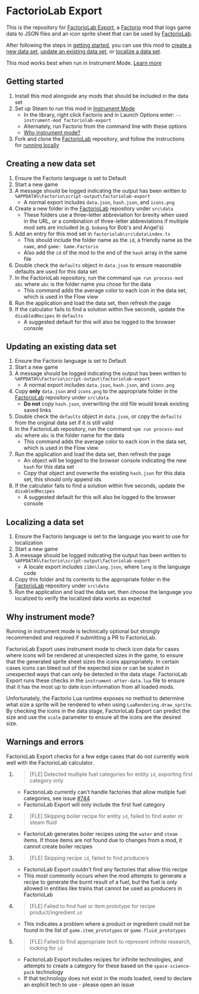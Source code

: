 # FactorioLab Export

This is the repository for [FactorioLab Export](https://mods.factorio.com/mod/factoriolab-export), a [Factorio](https://www.factorio.com/) mod that logs game data to JSON files and an icon sprite sheet that can be used by [FactorioLab](https://factoriolab.github.io).

After following the steps in [getting started](#getting-started), you can use this mod to [create a new data set](#creating-a-new-data-set), [update an existing data set](#updating-an-existing-data-set), or [localize a data set](#localize-a-new-or-existing-data-set).

This mod works best when run in Instrument Mode. [Learn more](#why-instrument-mode)

## Getting started

1. Install this mod alongside any mods that should be included in the data set
1. Set up Steam to run this mod in [Instrument Mode](https://lua-api.factorio.com/latest/Instrument.html)
   - In the library, right click Factorio and in Launch Options enter: `--instrument-mod factoriolab-export`
   - Alternately, run Factorio from the command line with these options
   - [Why instrument mode?](#why-instrument-mode)
1. Fork and clone the [FactorioLab](https://github.com/factoriolab/factoriolab) repository, and follow the instructions for [running locally](https://github.com/factoriolab/factoriolab#running-locally)

## Creating a new data set

1. Ensure the Factorio language is set to Default
1. Start a new game
1. A message should be logged indicating the output has been written to `%APPDATA%\Factorio\script-output\factoriolab-export`
   - A normal export includes `data.json`, `hash.json`, and `icons.png`
1. Create a new folder in the [FactorioLab](https://github.com/factoriolab/factoriolab) repository under `src\data`
   - These folders use a three-letter abbreviation for brevity when used in the URL, or a combination of three-letter abbreviations if multiple mod sets are included (e.g. `bobang` for Bob's and Angel's)
1. Add an entry for this mod set in `factoriolab\src\data\index.ts`
   - This should include the folder name as the `id`, a friendly name as the `name`, and `game: Game.Factorio`
   - Also add the `id` of the mod to the end of the `hash` array in the same file
1. Double check the `defaults` object in `data.json` to ensure reasonable defaults are used for this data set
1. In the FactorioLab repository, run the command `npm run process-mod abc` where `abc` is the folder name you chose for the data
   - This command adds the average color to each icon in the data set, which is used in the Flow view
1. Run the application and load the data set, then refresh the page
1. If the calculator fails to find a solution within five seconds, update the `disabledRecipes` in `defaults`
   - A suggested default for this will also be logged to the browser console

## Updating an existing data set

1. Ensure the Factorio language is set to Default
1. Start a new game
1. A message should be logged indicating the output has been written to `%APPDATA%\Factorio\script-output\factoriolab-export`
   - A normal export includes `data.json`, `hash.json`, and `icons.png`
1. Copy **only** `data.json` and `icons.png` to the appropriate folder in the [FactorioLab](https://github.com/factoriolab/factoriolab) repository under `src\data`
   - **Do not** copy `hash.json`, overwriting the old file would break existing saved links
1. Double check the `defaults` object in `data.json`, or copy the `defaults` from the original data set if it is still valid
1. In the FactorioLab repository, run the command `npm run process-mod abc` where `abc` is the folder name for the data
   - This command adds the average color to each icon in the data set, which is used in the Flow view
1. Run the application and load the data set, then refresh the page
   - An object will be logged to the browser console indicating the new `hash` for this data set
   - Copy that object and overwrite the existing `hash.json` for this data set, this should only append ids
1. If the calculator fails to find a solution within five seconds, update the `disabledRecipes`
   - A suggested default for this will also be logged to the browser console

## Localizing a data set

1. Ensure the Factorio language is set to the language you want to use for localization
1. Start a new game
1. A message should be logged indicating the output has been written to `%APPDATA%\Factorio\script-output\factoriolab-export`
   - A locale export includes `i18n\lang.json`, where `lang` is the language code
1. Copy this folder and its contents to the appropriate folder in the [FactorioLab](https://github.com/factoriolab/factoriolab) repository under `src\data`
1. Run the application and load the data set, then choose the language you localized to verify the localized data works as expected

## Why instrument mode?

Running in instrument mode is technically optional but strongly recommended and required if submitting a PR to FactorioLab.

FactorioLab Export uses instrument mode to check icon data for cases where icons will be rendered at unexpected sizes in the game, to ensure that the generated sprite sheet sizes the icons appropriately. In certain cases icons can bleed out of the expected size or can be scaled in unexpected ways that can only be detected in the data stage. FactorioLab Export runs these checks in the `instrument-after-data.lua` file to ensure that it has the most up to date icon information from all loaded mods.

Unfortunately, the Factorio Lua runtime exposes no method to determine what size a sprite will be rendered to when using `LuaRendering.draw_sprite`. By checking the icons in the data stage, FactorioLab Export can predict the size and use the `scale` parameter to ensure all the icons are the desired size.

## Warnings and errors

FactorioLab Export checks for a few edge cases that do not currently work well with the FactorioLab calculator.

1. > [FLE] Detected multiple fuel categories for entity `id`, exporting first category only
   - FactorioLab currently can't handle factories that allow mutiple fuel categories, see issue [#744](https://github.com/factoriolab/factoriolab/issues/744)
   - FactorioLab Export will only include the first fuel category
1. > [FLE] Skipping boiler recipe for entity `id`, failed to find water or steam fluid
   - FactorioLab generates boiler recipes using the `water` and `steam` items. If those items are not found due to changes from a mod, it cannot create boiler recipes
1. > [FLE] Skipping recipe `id`, failed to find producers
   - FactorioLab Export couldn't find any factories that allow this recipe
   - This most commonly occurs when the mod attempts to generate a recipe to generate the burnt result of a fuel, but the fuel is only allowed in entities like trains that cannot be used as producers in FactorioLab
1. > [FLE] Failed to find fuel or item prototype for recipe product/ingredient `id`
   - This indicates a problem where a product or ingredient could not be found in the list of `game.item_prototypes` or `game.fluid_prototypes`
1. > [FLE] Failed to find appropriate tech to represent infinite research, looking for `id`
   - FactorioLab Export includes recipes for infinite technologies, and attempts to create a category for these based on the `space-science-pack` technology
   - If that technology does not exist in the mods loaded, need to declare an explicit tech to use - please open an issue
